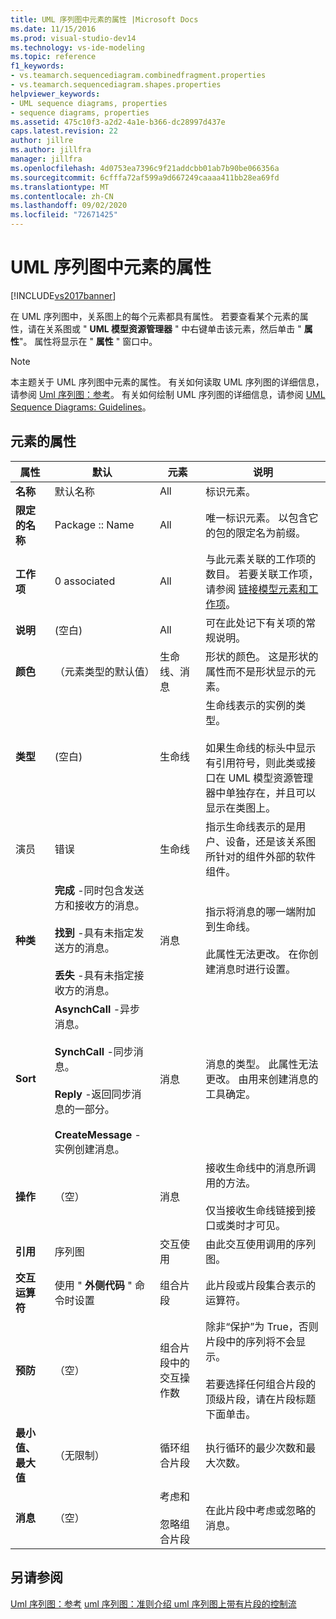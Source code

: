 ```yaml
---
title: UML 序列图中元素的属性 |Microsoft Docs
ms.date: 11/15/2016
ms.prod: visual-studio-dev14
ms.technology: vs-ide-modeling
ms.topic: reference
f1_keywords:
- vs.teamarch.sequencediagram.combinedfragment.properties
- vs.teamarch.sequencediagram.shapes.properties
helpviewer_keywords:
- UML sequence diagrams, properties
- sequence diagrams, properties
ms.assetid: 475c10f3-a2d2-4a1e-b366-dc28997d437e
caps.latest.revision: 22
author: jillre
ms.author: jillfra
manager: jillfra
ms.openlocfilehash: 4d0753ea7396c9f21addcbb01ab7b90be066356a
ms.sourcegitcommit: 6cfffa72af599a9d667249caaaa411bb28ea69fd
ms.translationtype: MT
ms.contentlocale: zh-CN
ms.lasthandoff: 09/02/2020
ms.locfileid: "72671425"
---
```

# <a name="properties-of-elements-on-uml-sequence-diagrams"></a>UML 序列图中元素的属性
[!INCLUDE[vs2017banner](../includes/vs2017banner.md)]

在 UML 序列图中，关系图上的每个元素都具有属性。 若要查看某个元素的属性，请在关系图或 " **UML 模型资源管理器** " 中右键单击该元素，然后单击 " **属性**"。 属性将显示在 " **属性** " 窗口中。

> [!NOTE]
> 本主题关于 UML 序列图中元素的属性。 有关如何读取 UML 序列图的详细信息，请参阅 [Uml 序列图：参考](../modeling/uml-sequence-diagrams-reference.md)。 有关如何绘制 UML 序列图的详细信息，请参阅 [UML Sequence Diagrams: Guidelines](../modeling/uml-sequence-diagrams-guidelines.md)。

## <a name="properties-of-elements"></a>元素的属性

|属性|默认|元素|说明|
|--------------|-------------|-------------|-----------------|
|**名称**|默认名称|All|标识元素。|
|**限定的名称**|Package :: Name|All|唯一标识元素。 以包含它的包的限定名为前缀。|
|**工作项**|0 associated|All|与此元素关联的工作项的数目。 若要关联工作项，请参阅 [链接模型元素和工作项](../modeling/link-model-elements-and-work-items.md)。|
|**说明**|(空白)|All|可在此处记下有关项的常规说明。|
|**颜色**|（元素类型的默认值）|生命线、消息|形状的颜色。 这是形状的属性而不是形状显示的元素。|
|**类型**|(空白)|生命线|生命线表示的实例的类型。<br /><br /> 如果生命线的标头中显示有引用符号，则此类或接口在 UML 模型资源管理器中单独存在，并且可以显示在类图上。|
|演员|错误|生命线|指示生命线表示的是用户、设备，还是该关系图所针对的组件外部的软件组件。|
|**种类**|**完成** -同时包含发送方和接收方的消息。<br /><br /> **找到** -具有未指定发送方的消息。<br /><br /> **丢失** -具有未指定接收方的消息。|消息|指示将消息的哪一端附加到生命线。<br /><br /> 此属性无法更改。 在你创建消息时进行设置。|
|**Sort**|**AsynchCall** -异步消息。<br /><br /> **SynchCall** -同步消息。<br /><br /> **Reply** -返回同步消息的一部分。<br /><br /> **CreateMessage** -实例创建消息。|消息|消息的类型。 此属性无法更改。 由用来创建消息的工具确定。|
|**操作**|（空）|消息|接收生命线中的消息所调用的方法。<br /><br /> 仅当接收生命线链接到接口或类时才可见。|
|**引用**|序列图|交互使用|由此交互使用调用的序列图。|
|**交互运算符**|使用 " **外侧代码** " 命令时设置|组合片段|此片段或片段集合表示的运算符。|
|**预防**|（空）|组合片段中的交互操作数|除非“保护”为 True，否则片段中的序列将不会显示。<br /><br /> 若要选择任何组合片段的顶级片段，请在片段标题下面单击。|
|**最小值、最大值**|（无限制）|循环组合片段|执行循环的最少次数和最大次数。|
|**消息**|（空）|考虑和<br /><br /> 忽略组合片段|在此片段中考虑或忽略的消息。|

## <a name="see-also"></a>另请参阅
 [Uml 序列图：参考](../modeling/uml-sequence-diagrams-reference.md) [uml 序列图：准则](../modeling/uml-sequence-diagrams-guidelines.md)[介绍 uml 序列图上带有片段的控制流](../modeling/describe-control-flow-with-fragments-on-uml-sequence-diagrams.md)
